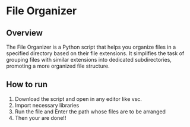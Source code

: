# File Organizer

## Overview

The File Organizer is a Python script that helps you organize files in a specified directory based on their file extensions. It simplifies the task of grouping files with similar extensions into dedicated subdirectories, promoting a more organized file structure.

## How to run
1. Download the script and open in any editor like vsc.
2. Import necessary libraries 
3. Run the file and Enter the path whose files are to be arranged 
4. Then your are done!!

